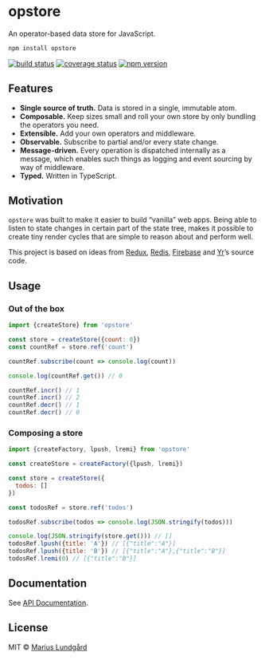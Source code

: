 # opstore

An operator-based data store for JavaScript.

```sh
npm install opstore
```

[![build status](https://img.shields.io/travis/mariuslundgard/opstore/master.svg?style=flat-square)](https://travis-ci.org/mariuslundgard/opstore)
[![coverage status](https://img.shields.io/coveralls/mariuslundgard/opstore/master.svg?style=flat-square)](https://coveralls.io/github/mariuslundgard/opstore?branch=master)
[![npm version](https://img.shields.io/npm/v/opstore.svg?style=flat-square)](https://www.npmjs.com/package/opstore)

## Features

* **Single source of truth.** Data is stored in a single, immutable atom.
* **Composable.** Keep sizes small and roll your own store by only bundling the operators you need.
* **Extensible.** Add your own operators and middleware.
* **Observable.** Subscribe to partial and/or every state change.
* **Message-driven.** Every operation is dispatched internally as a message, which enables such things as logging and
  event sourcing by way of middleware.
* **Typed.** Written in TypeScript.

## Motivation

`opstore` was built to make it easier to build “vanilla” web apps. Being able to listen to state changes in certain part
of the state tree, makes it possible to create tiny render cycles that are simple to reason about and perform well.

This project is based on ideas from [Redux](http://redux.js.org/), [Redis](https://redis.io/),
[Firebase](https://firebase.google.com/) and [Yr](https://www.yr.no/en)’s source code.

## Usage

### Out of the box

```js
import {createStore} from 'opstore'

const store = createStore({count: 0})
const countRef = store.ref('count')

countRef.subscribe(count => console.log(count))

console.log(countRef.get()) // 0

countRef.incr() // 1
countRef.incr() // 2
countRef.decr() // 1
countRef.decr() // 0
```

### Composing a store

```js
import {createFactory, lpush, lremi} from 'opstore'

const createStore = createFactory({lpush, lremi})

const store = createStore({
  todos: []
})

const todosRef = store.ref('todos')

todosRef.subscribe(todos => console.log(JSON.stringify(todos)))

console.log(JSON.stringify(store.get())) // []
todosRef.lpush({title: 'A'}) // [{"title":"A"}]
todosRef.lpush({title: 'B'}) // [{"title":"A"},{"title":"B"}]
todosRef.lremi(0) // [{"title":"B"}]
```

## Documentation

See [API Documentation](API.md).

## License

MIT © [Marius Lundgård](https://mariuslundgard.com)
